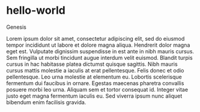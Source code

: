 # hello-world
Genesis

Lorem ipsum dolor sit amet, consectetur adipiscing elit, sed do eiusmod tempor incididunt ut labore et dolore magna aliqua. Hendrerit dolor magna eget est. Vulputate dignissim suspendisse in est ante in nibh mauris cursus. Sem fringilla ut morbi tincidunt augue interdum velit euismod. Blandit turpis cursus in hac habitasse platea dictumst quisque sagittis. Nibh mauris cursus mattis molestie a iaculis at erat pellentesque. Felis donec et odio pellentesque. Leo urna molestie at elementum eu. Lobortis scelerisque fermentum dui faucibus in ornare. Egestas maecenas pharetra convallis posuere morbi leo urna. Aliquam sem et tortor consequat id. Integer vitae justo eget magna fermentum iaculis eu. Sed viverra ipsum nunc aliquet bibendum enim facilisis gravida.
